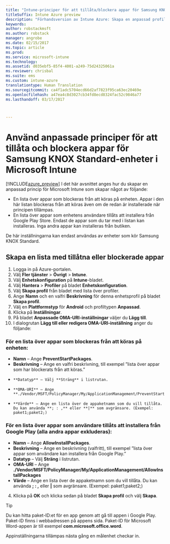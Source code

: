 ```yaml
---
title: "Intune-principer för att tillåta/blockera appar för Samsung KNOX"
titleSuffix: Intune Azure preview
description: "Förhandsversion av Intune Azure: Skapa en anpassad profil för att tillåta och blockera appar för Samsung KNOX Standard-enheter."
keywords: 
author: robstackmsft
ms.author: robstack
manager: angrobe
ms.date: 02/15/2017
ms.topic: article
ms.prod: 
ms.service: microsoft-intune
ms.technology: 
ms.assetid: d035ebf5-85f4-4001-a249-75d24325061a
ms.reviewer: chrisbal
ms.suite: ems
ms.custom: intune-azure
translationtype: Human Translation
ms.sourcegitcommit: ca4f1adc5704ecd66d2af7823f95ca63ec20469e
ms.openlocfilehash: a47ea4c8d3027cb34fd8ecd8324fac52c9846a77
ms.lasthandoff: 03/17/2017



---
```

# <a name="use-custom-policies-to-allow-and-block-apps-for-samsung-knox-standard-devices-in-microsoft-intune"></a>Använd anpassade principer för att tillåta och blockera appar för Samsung KNOX Standard-enheter i Microsoft Intune
[!INCLUDE[azure_preview](../includes/azure_preview.md)] I det här avsnittet anges hur du skapar en anpassad princip för Microsoft Intune som skapar något av följande:

- En lista över appar som blockeras från att köras på enheten. Appar i den här listan blockeras från att köras även om de redan är installerade när principen tillämpas.
- En lista över appar som enhetens användare tillåts att installera från Google Play Store. Endast de appar som du tar med i listan kan installeras. Inga andra appar kan installeras från butiken.

De här inställningarna kan endast användas av enheter som kör Samsung KNOX Standard.

## <a name="create-an-allowed-or-blocked-app-list"></a>Skapa en lista med tillåtna eller blockerade appar

1. Logga in på Azure-portalen.
2. Välj **Fler tjänster** > **Övrigt** > **Intune**.
3. Välj **Enhetskonfiguration** på **Intune**-bladet.
2. Välj **Hantera** > **Profiler** på bladet **Enhetskonfiguration**.
2. Välj **Skapa profil** från bladet med lista över profiler.
3. Ange **Namn** och en valfri **Beskrivning** för denna enhetsprofil på bladet **Skapa profil**.
2. Välj en **Plattformstyp** för **Android** och profiltypen **Anpassad**.
3. Klicka på **Inställningar**.
3. På bladet **Anpassade OMA-URI-inställningar** väljer du **Lägg till**.
4. I dialogrutan **Lägg till eller redigera OMA-URI-inställning** anger du följande:

### <a name="for-a-list-of-apps-that-are-blocked-from-running-on-the-device"></a>För en lista över appar som blockeras från att köras på enheten:

- **Namn** – Ange **PreventStartPackages**.
- **Beskrivning** – Ange en valfri beskrivning, till exempel ”lista över appar som har blockerats från att köras.”
-     **Datatyp** – Välj **Sträng** i listrutan.
-     **OMA-URI** – Ange **./Vendor/MSFT/PolicyManager/My/ApplicationManagement/PreventStartPackages**
-     **Värde** – Ange en lista över de appaketnamn som du vill tillåta. Du kan använda **; : ,** eller **|** som avgränsare. (Exempel: paket1;paket2;)

### <a name="for-a-list-of-apps-that-users-are-allowed-to-install-from-the-google-play-store-while-excluding-all-other-apps"></a>För en lista över appar som användare tillåts att installera från Google Play (alla andra appar exkluderas):
- **Namn** – Ange **AllowInstallPackages**.
- **Beskrivning** – Ange en beskrivning (valfritt), till exempel ”lista över appar som användare kan installera från Google Play.”
- **Datatyp** – Välj **Sträng** i listrutan.
- **OMA-URI** – Ange **./Vendor/MSFT/PolicyManager/My/ApplicationManagement/AllowInstallPackages**
- **Värde** – Ange en lista över de appaketnamn som du vill tillåta. Du kan använda **; : ,** eller **|** som avgränsare. (Exempel: paket1;paket2;)

4. Klicka på **OK** och klicka sedan på bladet **Skapa profil** och välj **Skapa**.

>[!TIP]
> Du kan hitta paket-ID:et för en app genom att gå till appen i Google Play. Paket-ID finns i webbadressen på appens sida. Paket-ID för Microsoft Word-appen är till exempel **com.microsoft.office.word**.

Appinställningarna tillämpas nästa gång en målenhet checkar in.


<!---## Assign the custom profile--->

